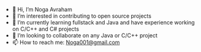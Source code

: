 - 👋 Hi, I’m Noga Avraham
- 👀 I’m interested in contributing to open source projects
- 🌱 I’m currently learning fullstack and Java and have experience working on C/C++ and C# projects
- 💞️ I’m looking to collaborate on any Java or C/C++ project
- 📫 How to reach me: Noga001@gmail.com

<!---
NogaAv/NogaAv is a ✨ special ✨ repository because its `README.md` (this file) appears on your GitHub profile.
You can click the Preview link to take a look at your changes.
--->
